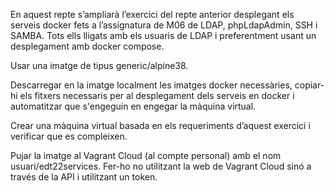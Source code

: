 En aquest repte s’ampliarà l’exercici del repte anterior desplegant els serveis docker fets a l’assignatura de M06 de LDAP, phpLdapAdmin, SSH i SAMBA. Tots ells lligats amb els usuaris de LDAP i preferentment usant un desplegament amb docker compose.

Usar una imatge de tipus generic/alpine38.

Descarregar en la imatge localment les imatges docker necessàries, copiar-hi els fitxers necessaris per al desplegament dels serveis en docker i automatitzar que s'engeguin en engegar la màquina virtual.

Crear una màquina virtual basada en els requeriments d’aquest exercici i verificar que es compleixen.

Pujar la imatge al Vagrant Cloud (al compte personal) amb el nom usuari/edt22services. Fer-ho no utilitzant la web de Vagrant Cloud sinó a través de la API i utilitzant un token.